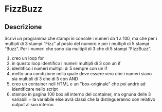 FizzBuzz
===
## Descrizione
Scrivi un programma che stampi in console i numeri da 1 a 100,
ma che per i multipli di 3 stampi “Fizz” al posto del numero e per i multipli di 5 stampi “Buzz”.
Per i numeri che sono sia multipli di 3 che di 5 stampi “FizzBuzz”.
1. creo un loop for
2. in questo loop identifico i numeri multipli di 3 con un if
3. identifico i numeri multipli di 5 sempre con un if
4. metto una condizione nella quale deve essere vero che i numeri siano sia multipli di 3 che di 5 con AND
5. creo un container nell HTML e un "box-originale" che poi andrò ad identificare nello script
6. stampo in pagina 100 box all interno del container, ma ognuna delle 3 variabili + la variabile else avrà classi che la distingueranno con relativo output al suo interno.
